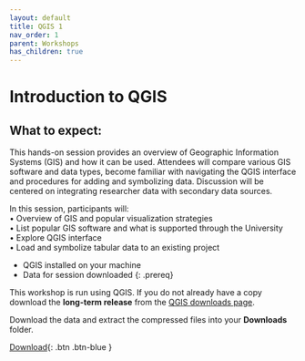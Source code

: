 ```yaml
---
layout: default
title: QGIS 1
nav_order: 1
parent: Workshops
has_children: true
---
```


# Introduction to QGIS

## What to expect:

This hands-on session provides an overview of Geographic Information Systems (GIS) and how it can be used. Attendees will compare various GIS software and data types, become familiar with navigating the QGIS interface and procedures for adding and symbolizing data. Discussion will be centered on integrating researcher data with secondary data sources.  

In this session, participants will:  
•	Overview of  GIS and popular visualization strategies  
•	List popular GIS software and what is supported through the University  
•	Explore QGIS interface  
•	Load and symbolize tabular data to an existing project  

- QGIS installed on your machine
- Data for session downloaded
{: .prereq}

This workshop is run using QGIS. If you do not already have a copy download the **long-term release** from the [QGIS downloads page](https://qgis.org/en/site/forusers/download.html).

Download the data and extract the compressed files into your **Downloads** folder.

[Download](https://www.dropbox.com/){: .btn .btn-blue }

